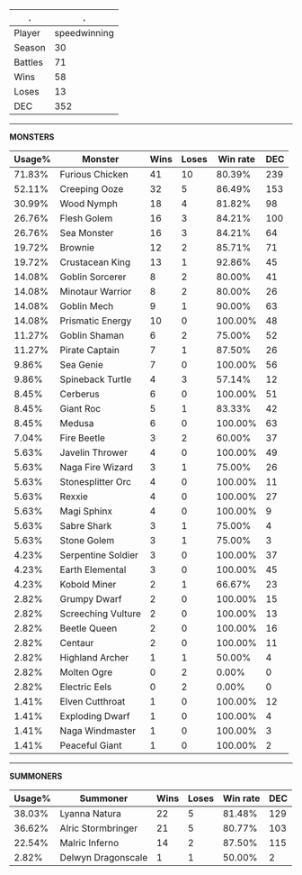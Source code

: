 .|.
|-|-
Player|speedwinning
Season|30
Battles|71
Wins|58
Loses|13
DEC|352

---
**MONSTERS**

Usage%|Monster|Wins|Loses|Win rate|DEC|
-|-|-|-|-|-|
71.83%|Furious Chicken|41|10|80.39%|239|
52.11%|Creeping Ooze|32|5|86.49%|153|
30.99%|Wood Nymph|18|4|81.82%|98|
26.76%|Flesh Golem|16|3|84.21%|100|
26.76%|Sea Monster|16|3|84.21%|64|
19.72%|Brownie|12|2|85.71%|71|
19.72%|Crustacean King|13|1|92.86%|45|
14.08%|Goblin Sorcerer|8|2|80.00%|41|
14.08%|Minotaur Warrior|8|2|80.00%|26|
14.08%|Goblin Mech|9|1|90.00%|63|
14.08%|Prismatic Energy|10|0|100.00%|48|
11.27%|Goblin Shaman|6|2|75.00%|52|
11.27%|Pirate Captain|7|1|87.50%|26|
9.86%|Sea Genie|7|0|100.00%|56|
9.86%|Spineback Turtle|4|3|57.14%|12|
8.45%|Cerberus|6|0|100.00%|51|
8.45%|Giant Roc|5|1|83.33%|42|
8.45%|Medusa|6|0|100.00%|63|
7.04%|Fire Beetle|3|2|60.00%|37|
5.63%|Javelin Thrower|4|0|100.00%|49|
5.63%|Naga Fire Wizard|3|1|75.00%|26|
5.63%|Stonesplitter Orc|4|0|100.00%|11|
5.63%|Rexxie|4|0|100.00%|27|
5.63%|Magi Sphinx|4|0|100.00%|9|
5.63%|Sabre Shark|3|1|75.00%|4|
5.63%|Stone Golem|3|1|75.00%|3|
4.23%|Serpentine Soldier|3|0|100.00%|37|
4.23%|Earth Elemental|3|0|100.00%|45|
4.23%|Kobold Miner|2|1|66.67%|23|
2.82%|Grumpy Dwarf|2|0|100.00%|15|
2.82%|Screeching Vulture|2|0|100.00%|13|
2.82%|Beetle Queen|2|0|100.00%|16|
2.82%|Centaur|2|0|100.00%|11|
2.82%|Highland Archer|1|1|50.00%|4|
2.82%|Molten Ogre|0|2|0.00%|0|
2.82%|Electric Eels|0|2|0.00%|0|
1.41%|Elven Cutthroat|1|0|100.00%|12|
1.41%|Exploding Dwarf|1|0|100.00%|4|
1.41%|Naga Windmaster|1|0|100.00%|3|
1.41%|Peaceful Giant|1|0|100.00%|2|

---
**SUMMONERS**

Usage%|Summoner|Wins|Loses|Win rate|DEC|
-|-|-|-|-|-|
38.03%|Lyanna Natura|22|5|81.48%|129|
36.62%|Alric Stormbringer|21|5|80.77%|103|
22.54%|Malric Inferno|14|2|87.50%|115|
2.82%|Delwyn Dragonscale|1|1|50.00%|2|
